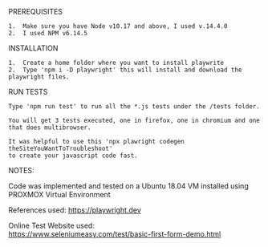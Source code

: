 PREREQUISITES
    
    1.  Make sure you have Node v10.17 and above, I used v.14.4.0
    2.  I used NPM v6.14.5

INSTALLATION

    1.  Create a home folder where you want to install playwrite
    2.  Type 'npm i -D playwright' this will install and download the playwright files.

RUN TESTS

    Type 'npm run test' to run all the *.js tests under the /tests folder.
    
    You will get 3 tests executed, one in firefox, one in chromium and one that does multibrowser.
    
    It was helpful to use this 'npx plawright codegen theSiteYouWantToTroubleshoot'
    to create your javascript code fast.

NOTES:

Code was implemented and tested on a Ubuntu 18.04 VM installed using PROXMOX Virtual Environment

References used: 
https://playwright.dev

Online Test Website used:  
https://www.seleniumeasy.com/test/basic-first-form-demo.html
